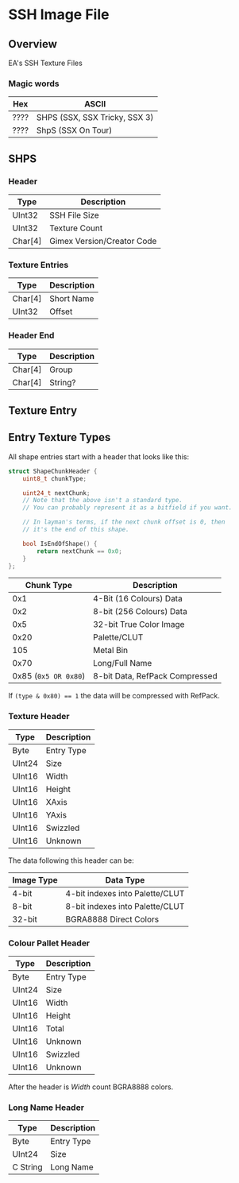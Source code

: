 # SSH Image File

## Overview

EA's SSH Texture Files

### Magic words

| Hex      | ASCII                               |
|----------|-------------------------------------|
| ????     | SHPS (SSX, SSX Tricky, SSX 3)       |
| ????     | ShpS (SSX On Tour)                  |

<!-- Editor's note: ShpS is the "new" format. Tools as early as 2004 call SHPS "old". -->

## SHPS

### Header

| Type   |   Description                    |
|--------|----------------------------------|
| UInt32 | SSH File Size                    |
| UInt32 | Texture Count                    |
| Char[4]| Gimex Version/Creator Code       |

### Texture Entries

| Type    |   Description  |
|---------|----------------|
| Char[4] | Short Name     |
| UInt32  | Offset         |

### Header End

<!-- Editor's note: I believe this is padding, and they chose to make it funny cause.. it's padding. -->

| Type   | Description |
|--------|------------|
| Char[4]| Group      |
| Char[4]| String?    |

<!-- rewrite this section from #file-formats info -->

## Texture Entry

## Entry Texture Types

All shape entries start with a header that looks like this:

```cpp
struct ShapeChunkHeader {
	uint8_t chunkType;

	uint24_t nextChunk; 
	// Note that the above isn't a standard type. 
	// You can probably represent it as a bitfield if you want.

	// In layman's terms, if the next chunk offset is 0, then
	// it's the end of this shape.

	bool IsEndOfShape() {
		return nextChunk == 0x0;
	}
};
```


| Chunk Type           | Description                  |
|----------------------|-------------------------------|
| 0x1                  | 4-Bit (16 Colours) Data       |
| 0x2                  | 8-bit (256 Colours) Data      |
| 0x5                  | 32-bit True Color Image       |
| 0x20                 | Palette/CLUT                  |
| 105                  | Metal Bin                     |
| 0x70                 | Long/Full Name                |
| 0x85 (`0x5 OR 0x80`)  | 8-bit Data, RefPack Compressed|


If `(type & 0x80) == 1` the data will be compressed with RefPack.

### Texture Header

| Type   | Description |
|--------|-------------|
| Byte   | Entry Type  |
| UInt24 | Size        |
| UInt16 | Width       |
| UInt16 | Height      |
| UInt16 | XAxis       |
| UInt16 | YAxis       |
| UInt16 | Swizzled    |
| UInt16 | Unknown     |

The data following this header can be:

| Image Type | Data Type                       |
|------------|---------------------------------|
| 4-bit      | 4-bit indexes into Palette/CLUT |
| 8-bit      | 8-bit indexes into Palette/CLUT |
| 32-bit     | BGRA8888 Direct Colors          |

### Colour Pallet Header

| Type   | Description |
|--------|-------------|
| Byte   | Entry Type  |
| UInt24 | Size        |
| UInt16 | Width       |
| UInt16 | Height      |
| UInt16 | Total       |
| UInt16 | Unknown     |
| UInt16 | Swizzled    |
| UInt16 | Unknown     |

After the header is *Width* count BGRA8888 colors.

### Long Name Header

| Type     | Description  |
|----------|--------------|
| Byte     | Entry Type   |
| UInt24   | Size         |
| C String | Long Name    |
